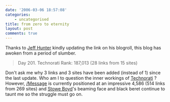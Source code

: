 ```yaml
---
date: '2006-03-06 18:57:08'
categories:
    - uncategorised
title: from zero to eternity
layout: post
comments: true
---
```

Thanks to [Jeff Hunter](http://marist89.blogspot.com/) kindly updating
the link on his blogroll, this blog has awoken from a period of slumber.
> Day 201. Technorati Rank: 187,013 (28 links from 15 sites)

Don't ask me why 3 links and 3 sites have been added (instead of 1)
since the last update. Who am I to question the inner workings of
[Technorati](http://technorati.com/) ?
However, [/Message](http://www.stoweboyd.com/message/) is currently
positioned at an impressive 4,586 (514 links from 269 sites) and [Stowe
Boyd](http://www.stoweboyd.com/message/)'s beaming face and black beret
continue to taunt me so the struggle must go on.
